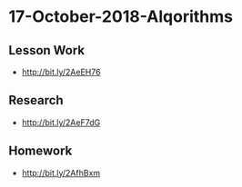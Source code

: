 # 17-October-2018-Alqorithms

## Lesson Work

- http://bit.ly/2AeEH76

## Research

- http://bit.ly/2AeF7dG

## Homework

- http://bit.ly/2AfhBxm
